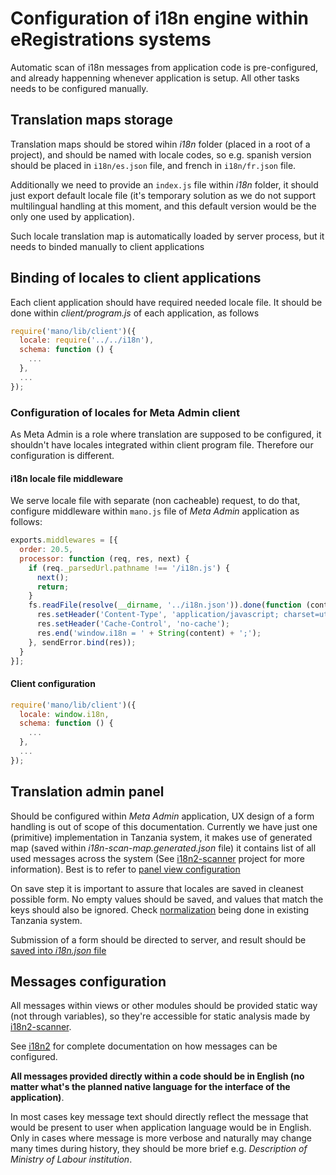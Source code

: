 # Configuration of i18n engine within eRegistrations systems

Automatic scan of i18n messages from application code is pre-configured, and already happenning whenever application is setup. All other tasks needs to be configured manually.

## Translation maps storage

Translation maps should be stored wihin _i18n_ folder (placed in a root of a project), and should be named with locale codes, so e.g. spanish version should be placed in `i18n/es.json` file, and french in `i18n/fr.json` file.

Additionally we need to provide an `index.js` file within _i18n_ folder, it should just export default locale file (it's temporary solution as we do not support multilingual handling at this moment, and this default version would be the only one used by application).

Such locale translation map is automatically loaded by server process, but it needs to binded manually to client applications

## Binding of locales to client applications

Each client application should have required needed locale file. It should be done within _client/program.js_ of each application, as follows

```javascript
require('mano/lib/client')({
  locale: require('../../i18n'),
  schema: function () {
    ...
  },
  ...
});
```

### Configuration of locales for Meta Admin client

As Meta Admin is a role where translation are supposed to be configured, it shouldn't have locales integrated within client program file. Therefore our configuration is different.

#### i18n locale file middleware

We serve locale file with separate (non cacheable) request, to do that, configure middleware within `mano.js` file of _Meta Admin_ application as follows:

```javascript
exports.middlewares = [{
  order: 20.5,
  processor: function (req, res, next) {
    if (req._parsedUrl.pathname !== '/i18n.js') {
      next();
      return;
    }
    fs.readFile(resolve(__dirname, '../i18n.json')).done(function (content) {
      res.setHeader('Content-Type', 'application/javascript; charset=utf-8');
      res.setHeader('Cache-Control', 'no-cache');
      res.end('window.i18n = ' + String(content) + ';');
    }, sendError.bind(res));
  }
}];
```

#### Client configuration

```javascript
require('mano/lib/client')({
  locale: window.i18n,
  schema: function () {
    ...
  },
  ...
});
```

## Translation admin panel

Should be configured within _Meta Admin_ application, UX design of a form handling is out of scope of this documentation. Currently we have just one (primitive) implementation in Tanzania system, it makes use of generated map (saved within _i18n-scan-map.generated.json_ file) it contains list of all used messages across the system (See [i18n2-scanner](https://github.com/kamsi/i18n2-scanner/) project for more information). Best is to refer to [panel view configuration](https://github.com/egovernment/eregistrations-tanzania/blob/master/view/schema-admin/i18n.js)

On save step it is important to assure that locales are saved in cleanest possible form. No empty values should be saved, and values that match the keys should also be ignored. Check [normalization](https://github.com/egovernment/eregistrations-tanzania/blob/master/schema-admin/controller/save-translations.js#L10-L36) being done in existing Tanzania system.

Submission of a form should be directed to server, and result should be [saved into _i18n.json_ file](https://github.com/egovernment/eregistrations-salvador)

## Messages configuration

All messages within views or other modules should be provided static way (not through variables), so they're accessible for static analysis made by [i18n2-scanner](https://github.com/kamsi/i18n2-scanner/).

See [i18n2](https://github.com/medikoo/i18n2) for complete documentation on how messages can be configured.

__All messages provided directly within a code should be in English (no matter what's the planned native language for the interface of the application)__.

In most cases key message text should directly reflect the message that would be present to user when application language would be in English. Only in cases where message is more verbose and naturally may change many times during history, they should be more brief e.g. _Description of Ministry of Labour institution_.
